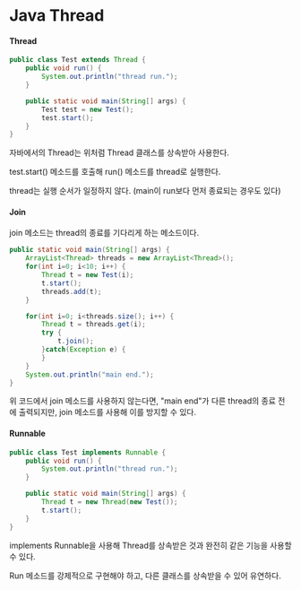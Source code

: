 # Java Thread

#### Thread

```java
public class Test extends Thread {
    public void run() {
        System.out.println("thread run.");
    }

    public static void main(String[] args) {
        Test test = new Test();
        test.start();
    }
}
```

자바에서의 Thread는 위처럼 Thread 클래스를 상속받아 사용한다.

test.start() 메소드를 호출해 run() 메소드를 thread로 실행한다.

thread는 실행 순서가 일정하지 않다. (main이 run보다 먼저 종료되는 경우도 있다)

#### Join

join 메소드는 thread의 종료를 기다리게 하는 메소드이다.

```java
public static void main(String[] args) {
    ArrayList<Thread> threads = new ArrayList<Thread>();
    for(int i=0; i<10; i++) {
        Thread t = new Test(i);
        t.start();
        threads.add(t);
    }

    for(int i=0; i<threads.size(); i++) {
        Thread t = threads.get(i);
        try {
            t.join();
        }catch(Exception e) {
        }
    }
    System.out.println("main end.");
}
```

위 코드에서 join 메소드를 사용하지 않는다면, "main end"가  다른 thread의 종료 전에 출력되지만, join 메소드를 사용해 이를 방지할 수 있다.

#### Runnable

```java
public class Test implements Runnable {
    public void run() {
        System.out.println("thread run.");
    }

    public static void main(String[] args) {
        Thread t = new Thread(new Test());
        t.start();
    }
}
```

implements Runnable을 사용해 Thread를 상속받은 것과 완전히 같은 기능을 사용할 수 있다.

Run 메소드를 강제적으로 구현해야 하고, 다른 클래스를 상속받을 수 있어 유연하다.